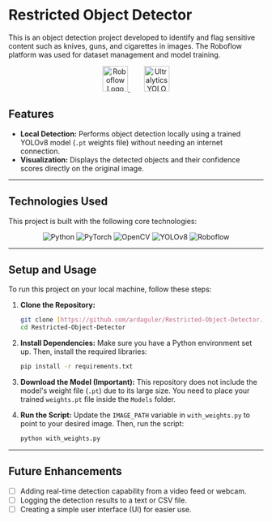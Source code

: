 # Restricted Object Detector

This is an object detection project developed to identify and flag sensitive content such as knives, guns, and cigarettes in images. The Roboflow platform was used for dataset management and model training.

<p align="center">
  <a href="https://roboflow.com" target="_blank">
    <img src="https://assets-global.website-files.com/645cec60ffb19d54c79b52a3/645cec60ffb19d54c79b533a_Logo-mark.svg" alt="Roboflow Logo" height="50">
  </a>
  &nbsp;&nbsp;&nbsp;&nbsp;&nbsp;&nbsp;
  <a href="https://ultralytics.com" target="_blank">
    <img src="https://raw.githubusercontent.com/ultralytics/ultralytics/main/ultralytics/assets/logo.png" alt="Ultralytics YOLO Logo" height="50">
  </a>
</p>

## Features

- **Local Detection:** Performs object detection locally using a trained YOLOv8 model (`.pt` weights file) without needing an internet connection.
- **Visualization:** Displays the detected objects and their confidence scores directly on the original image.

---

## Technologies Used

This project is built with the following core technologies:

<p align="center">
  <img src="https://img.shields.io/badge/Python-3776AB?style=for-the-badge&logo=python&logoColor=white" alt="Python">
  <img src="https://img.shields.io/badge/PyTorch-EE4C2C?style=for-the-badge&logo=pytorch&logoColor=white" alt="PyTorch">
  <img src="https://img.shields.io/badge/OpenCV-5C3EE8?style=for-the-badge&logo=opencv&logoColor=white" alt="OpenCV">
  <img src="https://img.shields.io/badge/YOLOv8-8D44AD?style=for-the-badge&logoColor=white" alt="YOLOv8">
  <img src="https://img.shields.io/badge/Roboflow-000000?style=for-the-badge&logo=roboflow&logoColor=white" alt="Roboflow">
</p>

---

## Setup and Usage

To run this project on your local machine, follow these steps:

1.  **Clone the Repository:**
    ```bash
    git clone [https://github.com/ardaguler/Restricted-Object-Detector.git](https://github.com/ardaguler/Restricted-Object-Detector.git)
    cd Restricted-Object-Detector
    ```

2.  **Install Dependencies:**
    Make sure you have a Python environment set up. Then, install the required libraries:
    ```bash
    pip install -r requirements.txt
    ```

3.  **Download the Model (Important):**
    This repository does not include the model's weight file (`.pt`) due to its large size. You need to place your trained `weights.pt` file inside the `Models` folder.

4.  **Run the Script:**
    Update the `IMAGE_PATH` variable in `with_weights.py` to point to your desired image. Then, run the script:
    ```bash
    python with_weights.py
    ```

---

## Future Enhancements

- [ ] Adding real-time detection capability from a video feed or webcam.
- [ ] Logging the detection results to a text or CSV file.
- [ ] Creating a simple user interface (UI) for easier use.